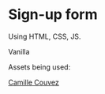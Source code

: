 # Sign-up form

Using HTML, CSS, JS.

Vanilla


Assets being used:

[Camille Couvez](https://unsplash.com/photos/H5PnIYI_1I0?utm_source=unsplash&utm_medium=referral&utm_content=creditShareLink)
